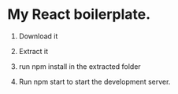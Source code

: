# My React boilerplate.

1. Download it

2. Extract it

3. run npm install in the extracted folder

4. Run npm start to start the development server.